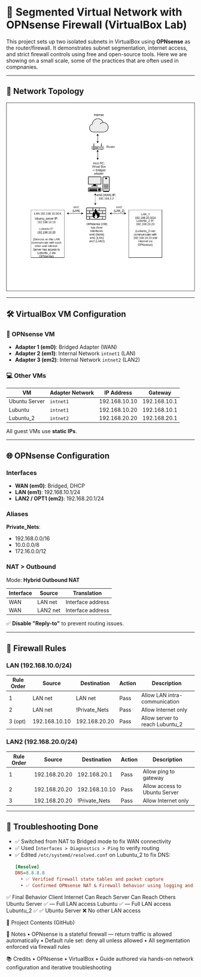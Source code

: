 # 🔐 Segmented Virtual Network with OPNsense Firewall (VirtualBox Lab)

This project sets up two isolated subnets in VirtualBox using **OPNsense** as the router/firewall. It demonstrates subnet segmentation, internet access, and strict firewall controls using free and open-source tools. Here we are showing on a small scale, some of the practices that are often used in compnanies.

---

## 📐 Network Topology

![Screenshot](https://github.com/SudoTraceRoute/Network_Lab_Projects/blob/main/3.%20Segmented%20Virtual%20Network%20with%20OPNsense%20Firewall%20(VirtualBox%20Lab)/Network_topology.png)



---

## 🛠️ VirtualBox VM Configuration

### 🔧 OPNsense VM

- **Adapter 1 (em0)**: Bridged Adapter (WAN)
- **Adapter 2 (em1)**: Internal Network `intnet1` (LAN)
- **Adapter 3 (em2)**: Internal Network `intnet2` (LAN2)

### 💻 Other VMs

| VM           | Adapter Network | IP Address      | Gateway         |
|--------------|------------------|------------------|------------------|
| Ubuntu Server| `intnet1`       | 192.168.10.10    | 192.168.10.1     |
| Lubuntu      | `intnet1`       | 192.168.10.20    | 192.168.10.1     |
| Lubuntu_2    | `intnet2`       | 192.168.20.20    | 192.168.20.1     |

All guest VMs use **static IPs**.

---

## 🌐 OPNsense Configuration

### Interfaces

- **WAN (em0)**: Bridged, DHCP
- **LAN (em1)**: 192.168.10.1/24
- **LAN2 / OPT1 (em2)**: 192.168.20.1/24

### Aliases

**Private_Nets**:
- 192.168.0.0/16
- 10.0.0.0/8
- 172.16.0.0/12

### NAT > Outbound

Mode: **Hybrid Outbound NAT**

| Interface | Source           | Translation        |
|-----------|------------------|---------------------|
| WAN       | LAN net          | Interface address   |
| WAN       | LAN2 net         | Interface address   |

✅ **Disable "Reply-to"** to prevent routing issues.

---

## 🔐 Firewall Rules

### LAN (192.168.10.0/24)

| Rule Order | Source          | Destination        | Action | Description                    |
|------------|------------------|---------------------|--------|--------------------------------|
| 1          | LAN net         | LAN net            | Pass   | Allow LAN intra-communication |
| 2          | LAN net         | !Private_Nets      | Pass   | Allow Internet only           |
| 3 (opt)    | 192.168.10.10   | 192.168.20.20      | Pass   | Allow server to reach Lubuntu_2 |

### LAN2 (192.168.20.0/24)

| Rule Order | Source          | Destination        | Action | Description                    |
|------------|------------------|---------------------|--------|--------------------------------|
| 1          | 192.168.20.20   | 192.168.20.1       | Pass   | Allow ping to gateway          |
| 2          | 192.168.20.20   | 192.168.10.10      | Pass   | Allow access to Ubuntu Server  |
| 3          | 192.168.20.20   | !Private_Nets      | Pass   | Allow Internet only            |

---

## 🧪 Troubleshooting Done

- ✅ Switched from NAT to Bridged mode to fix WAN connectivity
- ✅ Used `Interfaces > Diagnostics > Ping` to verify routing
- ✅ Edited `/etc/systemd/resolved.conf` on Lubuntu_2 to fix DNS:
  ```ini
  [Resolve]
  DNS=8.8.8.8
    • ✅ Verified firewall state tables and packet capture
    • ✅ Confirmed OPNsense NAT & Firewall behavior using logging and Live View

✅ Final Behavior
Client
Internet
Can Reach Server
Can Reach Others
Ubuntu Server
✅
—
Full LAN access
Lubuntu
✅
—
Full LAN access
Lubuntu_2
✅
✅ Ubuntu Server
❌ No other LAN access

📁 Project Contents (GitHub)



📌 Notes
    • OPNsense is a stateful firewall — return traffic is allowed automatically
    • Default rule set: deny all unless allowed
    • All segmentation enforced via firewall rules

📚 Credits
    • OPNsense
    • VirtualBox
    • Guide authored via hands-on network configuration and iterative troubleshooting
